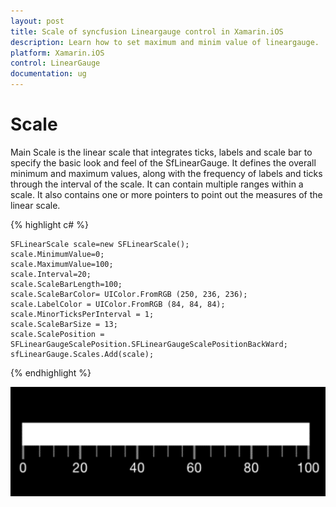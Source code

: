 ```yaml
---
layout: post
title: Scale of syncfusion Lineargauge control in Xamarin.iOS
description: Learn how to set maximum and minim value of lineargauge.
platform: Xamarin.iOS
control: LinearGauge
documentation: ug
---
```


# Scale

Main Scale is the linear scale that integrates ticks, labels and scale bar to specify the basic look and feel of the SfLinearGauge. It defines the overall minimum and maximum values, along with the frequency of labels and ticks through the interval of the scale. It can contain multiple ranges within a scale. It also contains one or more pointers to point out the measures of the linear scale.

{% highlight c# %}

	SFLinearScale scale=new SFLinearScale();
	scale.MinimumValue=0;
	scale.MaximumValue=100;
	scale.Interval=20;
	scale.ScaleBarLength=100;
	scale.ScaleBarColor= UIColor.FromRGB (250, 236, 236);
	scale.LabelColor = UIColor.FromRGB (84, 84, 84); 
	scale.MinorTicksPerInterval = 1;
	scale.ScaleBarSize = 13;
	scale.ScalePosition = SFLinearGaugeScalePosition.SFLinearGaugeScalePositionBackWard;	
	sfLinearGauge.Scales.Add(scale);
	
{% endhighlight %}


![](images/Scale.png)